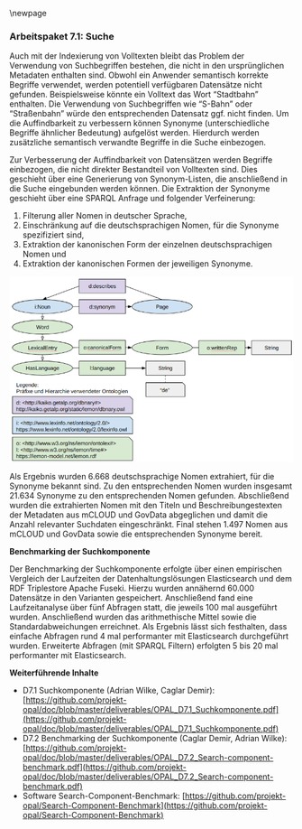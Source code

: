 \newpage

### Arbeitspaket 7.1: Suche

Auch mit der Indexierung von Volltexten bleibt das Problem der Verwendung von Suchbegriffen bestehen, die nicht in den ursprünglichen Metadaten enthalten sind. Obwohl ein Anwender semantisch korrekte Begriffe verwendet, werden potentiell verfügbaren Datensätze nicht gefunden.
Beispielsweise könnte ein Volltext das Wort “Stadtbahn” enthalten. Die Verwendung von
Suchbegriffen wie “S-Bahn” oder “Straßenbahn” würde den entsprechenden Datensatz ggf. nicht
finden. Um die Auffindbarkeit zu verbessern können Synonyme (unterschiedliche Begriffe
ähnlicher Bedeutung) aufgelöst werden. Hierdurch werden zusätzliche semantisch verwandte
Begriffe in die Suche einbezogen.

Zur Verbesserung der Auffindbarkeit von Datensätzen werden Begriffe einbezogen, die nicht direkter Bestandteil von Volltexten sind. Dies geschieht über eine Generierung von Synonym-Listen, die anschließend in die Suche eingebunden werden können. Die Extraktion der Synonyme geschieht über eine SPARQL Anfrage und folgender Verfeinerung:

1. Filterung aller Nomen in deutscher Sprache,
2. Einschränkung auf die deutschsprachigen Nomen, für die Synonyme spezifiziert sind,
3. Extraktion der kanonischen Form der einzelnen deutschsprachigen Nomen und
4. Extraktion der kanonischen Formen der jeweiligen Synonyme.

![](../Medien/AP7-1-Suchkomponente-DBnary.png)

Als Ergebnis wurden 6.668 deutschsprachige Nomen extrahiert, für die Synonyme bekannt sind. Zu den entsprechenden Nomen wurden insgesamt 21.634 Synonyme zu den entsprechenden Nomen gefunden. Abschließend wurden die extrahierten Nomen mit den Titeln und Beschreibungestexten der
Metadaten aus mCLOUD und GovData abgeglichen und damit die Anzahl relevanter Suchdaten eingeschränkt. Final stehen 1.497 Nomen aus mCLOUD und GovData sowie die entsprechenden Synonyme bereit.

**Benchmarking der Suchkomponente**

Der Benchmarking der Suchkomponente erfolgte über einen empirischen Vergleich der Laufzeiten der Datenhaltungslösungen Elasticsearch und dem RDF Triplestore Apache Fuseki. Hierzu wurden annähernd 60.000 Datensätze in den Varianten gespeichert. Anschließend fand eine Laufzeitanalyse über fünf Abfragen statt, die jeweils 100 mal ausgeführt wurden. Anschließend wurden das arithmethische Mittel sowie die Standardabweichungen erreichnet. Als Ergebnis lässt sich festhalten, dass einfache Abfragen rund 4 mal performanter mit Elasticsearch durchgeführt wurden. Erweiterte Abfragen (mit SPARQL Filtern) erfolgten 5 bis 20 mal performanter mit Elasticsearch.


**Weiterführende Inhalte**

* D7.1 Suchkomponente (Adrian Wilke, Caglar Demir): [https://github.com/projekt-opal/doc/blob/master/deliverables/OPAL_D7.1_Suchkomponente.pdf](https://github.com/projekt-opal/doc/blob/master/deliverables/OPAL_D7.1_Suchkomponente.pdf)
* D7.2  Benchmarking der Suchkomponente (Caglar Demir, Adrian Wilke): [https://github.com/projekt-opal/doc/blob/master/deliverables/OPAL_D7.2_Search-component-benchmark.pdf](https://github.com/projekt-opal/doc/blob/master/deliverables/OPAL_D7.2_Search-component-benchmark.pdf)
* Software Search-Component-Benchmark: [https://github.com/projekt-opal/Search-Component-Benchmark](https://github.com/projekt-opal/Search-Component-Benchmark)
